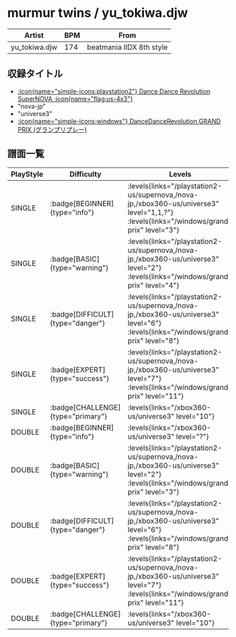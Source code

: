 # murmur twins / yu_tokiwa.djw

|Artist|BPM|From|
|------|---|----|
|yu_tokiwa.djw|174|beatmania IIDX 8th style|

## 収録タイトル

- [:icon{name="simple-icons:playstation2"} Dance Dance Revolution SuperNOVA :icon{name="flag:us-4x3"}](/playstation2-us/supernova)
- "nova-jp"
- "universe3"
- [:icon{name="simple-icons:windows"} DanceDanceRevolution GRAND PRIX (グランプリプレー)](/windows/grand-prix)

## 譜面一覧

|PlayStyle|Difficulty|Levels|Notes|Movie|
|---------|----------|------|-----|-----|
|SINGLE| :badge[BEGINNER]{type="info"}| :levels{links="/playstation2-us/supernova,/nova-jp,/xbox360-us/universe3" level="1,1,?"} :levels{links="/windows/grand-prix" level="3"}|81/0||
|SINGLE| :badge[BASIC]{type="warning"}| :levels{links="/playstation2-us/supernova,/nova-jp,/xbox360-us/universe3" level="2"} :levels{links="/windows/grand-prix" level="4"}|86/3||
|SINGLE| :badge[DIFFICULT]{type="danger"}| :levels{links="/playstation2-us/supernova,/nova-jp,/xbox360-us/universe3" level="6"} :levels{links="/windows/grand-prix" level="8"}|237/11||
|SINGLE| :badge[EXPERT]{type="success"}| :levels{links="/playstation2-us/supernova,/nova-jp,/xbox360-us/universe3" level="7"} :levels{links="/windows/grand-prix" level="11"}|325/7||
|SINGLE| :badge[CHALLENGE]{type="primary"}| :levels{links="/xbox360-us/universe3" level="10"}|512/15||
|DOUBLE| :badge[BEGINNER]{type="info"}| :levels{links="/xbox360-us/universe3" level="?"}|81/0||
|DOUBLE| :badge[BASIC]{type="warning"}| :levels{links="/playstation2-us/supernova,/nova-jp,/xbox360-us/universe3" level="2"} :levels{links="/windows/grand-prix" level="3"}|74/0||
|DOUBLE| :badge[DIFFICULT]{type="danger"}| :levels{links="/playstation2-us/supernova,/nova-jp,/xbox360-us/universe3" level="6"} :levels{links="/windows/grand-prix" level="8"}|222/2||
|DOUBLE| :badge[EXPERT]{type="success"}| :levels{links="/playstation2-us/supernova,/nova-jp,/xbox360-us/universe3" level="7"} :levels{links="/windows/grand-prix" level="11"}|310/0||
|DOUBLE| :badge[CHALLENGE]{type="primary"}| :levels{links="/xbox360-us/universe3" level="10"}|508/15||
